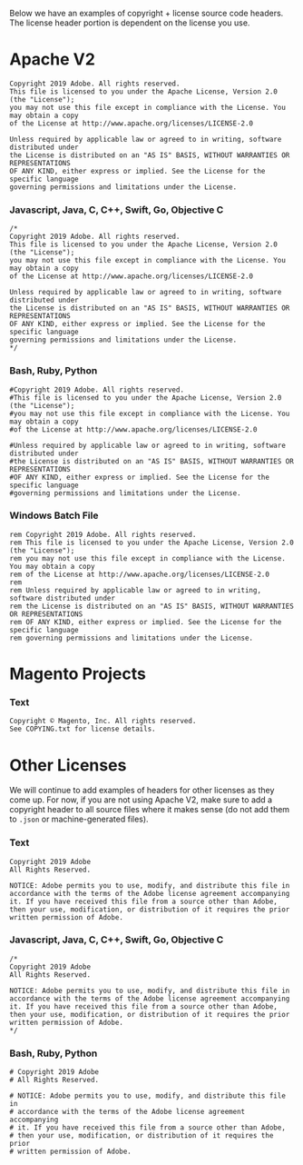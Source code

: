 Below we have an examples of copyright + license source code headers. The license header portion is dependent on the license you use.

# Apache V2

```
Copyright 2019 Adobe. All rights reserved.
This file is licensed to you under the Apache License, Version 2.0 (the "License");
you may not use this file except in compliance with the License. You may obtain a copy
of the License at http://www.apache.org/licenses/LICENSE-2.0

Unless required by applicable law or agreed to in writing, software distributed under
the License is distributed on an "AS IS" BASIS, WITHOUT WARRANTIES OR REPRESENTATIONS
OF ANY KIND, either express or implied. See the License for the specific language
governing permissions and limitations under the License.
```

### Javascript, Java, C, C++, Swift, Go, Objective C

```
/*
Copyright 2019 Adobe. All rights reserved.
This file is licensed to you under the Apache License, Version 2.0 (the "License");
you may not use this file except in compliance with the License. You may obtain a copy
of the License at http://www.apache.org/licenses/LICENSE-2.0

Unless required by applicable law or agreed to in writing, software distributed under
the License is distributed on an "AS IS" BASIS, WITHOUT WARRANTIES OR REPRESENTATIONS
OF ANY KIND, either express or implied. See the License for the specific language
governing permissions and limitations under the License.
*/
```

### Bash, Ruby, Python 

```
#Copyright 2019 Adobe. All rights reserved.
#This file is licensed to you under the Apache License, Version 2.0 (the "License");
#you may not use this file except in compliance with the License. You may obtain a copy
#of the License at http://www.apache.org/licenses/LICENSE-2.0

#Unless required by applicable law or agreed to in writing, software distributed under
#the License is distributed on an "AS IS" BASIS, WITHOUT WARRANTIES OR REPRESENTATIONS
#OF ANY KIND, either express or implied. See the License for the specific language
#governing permissions and limitations under the License.
```

### Windows Batch File

```batch
rem Copyright 2019 Adobe. All rights reserved.
rem This file is licensed to you under the Apache License, Version 2.0 (the "License");
rem you may not use this file except in compliance with the License. You may obtain a copy
rem of the License at http://www.apache.org/licenses/LICENSE-2.0
rem 
rem Unless required by applicable law or agreed to in writing, software distributed under
rem the License is distributed on an "AS IS" BASIS, WITHOUT WARRANTIES OR REPRESENTATIONS
rem OF ANY KIND, either express or implied. See the License for the specific language
rem governing permissions and limitations under the License.
```

# Magento Projects

### Text

```
Copyright © Magento, Inc. All rights reserved.
See COPYING.txt for license details.
```

# Other Licenses

We will continue to add examples of headers for other licenses as they come up. For now, if you are not using Apache V2, make sure to add a copyright header to all source files where it makes sense (do not add them to `.json` or machine-generated files).

### Text

```
Copyright 2019 Adobe
All Rights Reserved.

NOTICE: Adobe permits you to use, modify, and distribute this file in
accordance with the terms of the Adobe license agreement accompanying
it. If you have received this file from a source other than Adobe,
then your use, modification, or distribution of it requires the prior
written permission of Adobe. 
```

### Javascript, Java, C, C++, Swift, Go, Objective C

```
/*
Copyright 2019 Adobe
All Rights Reserved.

NOTICE: Adobe permits you to use, modify, and distribute this file in
accordance with the terms of the Adobe license agreement accompanying
it. If you have received this file from a source other than Adobe,
then your use, modification, or distribution of it requires the prior
written permission of Adobe. 
*/
```

### Bash, Ruby, Python 

```
# Copyright 2019 Adobe
# All Rights Reserved.

# NOTICE: Adobe permits you to use, modify, and distribute this file in
# accordance with the terms of the Adobe license agreement accompanying
# it. If you have received this file from a source other than Adobe,
# then your use, modification, or distribution of it requires the prior
# written permission of Adobe. 
```
